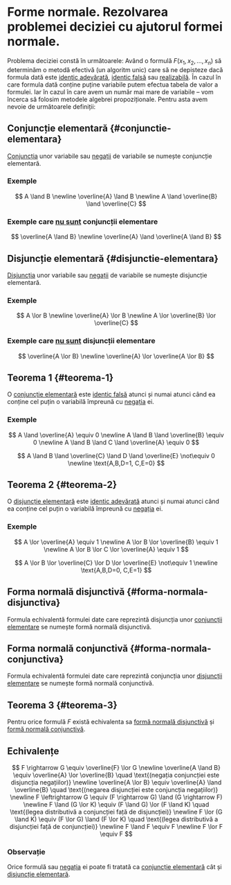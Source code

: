 # Forme normale. Rezolvarea problemei deciziei cu ajutorul formei normale.

Problema deciziei constă în următoarele: Având o formulă $F(x_1, x_2, …, x_n)$ să determinăm o metodă efectivă (un algoritm unic) care să ne depisteze dacă formula dată este [identic adevărată](./algebra-propozitiilor.md#identic-adevarat), [identic falsă](./algebra-propozitiilor.md#identic-fals) sau [realizabilă](./algebra-propozitiilor.md#realizabil). În cazul în care formula dată conține puține variabile putem efectua tabela de valor a formulei. Iar în cazul în care avem un număr mai mare de variabile – vom încerca să folosim metodele algebrei propoziționale. Pentru asta avem nevoie de următoarele definiții:

## Conjuncție elementară {#conjunctie-elementara}

[Conjuncția](./algebra-propozitiilor.md#and) unor variabile sau [negații](./algebra-propozitiilor.md#not) de variabile se numește conjuncție elementară.

### Exemple

$$
A \land B
\newline
\overline{A} \land B
\newline
A \land \overline{B} \land \overline{C}
$$

### Exemple care <ins>nu sunt</ins> conjuncții elementare

$$
\overline{A \land B}
\newline
\overline{A} \land \overline{A \land B}
$$

## Disjuncție elementară {#disjunctie-elementara}

[Disjuncția](./algebra-propozitiilor.md#or) unor variabile sau [negații](./algebra-propozitiilor.md#not) de variabile se numește disjuncție elementară.

### Exemple

$$
A \lor B
\newline
\overline{A} \lor B
\newline
A \lor \overline{B} \lor \overline{C}
$$

### Exemple care <ins>nu sunt</ins> disjuncții elementare

$$
\overline{A \lor B}
\newline
\overline{A} \lor \overline{A \lor B}
$$

## Teorema 1 {#teorema-1}

O [conjuncție elementară](#conjunctie-elementara) este [identic falsă](./algebra-propozitiilor.md#identic-fals) atunci și numai atunci când ea conține cel puțin o variabilă împreună cu [negația](./algebra-propozitiilor.md#not) ei.

### Exemple

$$
A \land \overline{A} \equiv 0
\newline
A \land B \land \overline{B} \equiv 0
\newline
A \land B \land C \land \overline{A} \equiv 0
$$

$$
A \land B \land \overline{C} \land D \land \overline{E} \not\equiv 0
\newline
\text{A,B,D=1, C,E=0}
$$

## Teorema 2 {#teorema-2}

O [disjuncție elementară](#disjunctie-elementara) este [identic adevărată](identic-adevarat) atunci și numai atunci când ea conține cel puțin o variabilă împreună cu [negația](./algebra-propozitiilor.md#not) ei.

### Exemple

$$
A \lor \overline{A} \equiv 1
\newline
A \lor B \lor \overline{B} \equiv 1
\newline
A \lor B \lor C \lor \overline{A} \equiv 1
$$

$$
A \lor B \lor \overline{C} \lor D \lor \overline{E} \not\equiv 1
\newline
\text{A,B,D=0, C,E=1}
$$

## Forma normală disjunctivă {#forma-normala-disjunctiva}

Formula echivalentă formulei date care reprezintă disjuncția unor [conjuncții elementare](#conjunctie-elementara) se numește formă normală disjunctivă.

## Forma normală conjunctivă {#forma-normala-conjunctiva}

Formula echivalentă formulei date care reprezintă conjuncția unor [disjuncții elementare](#disjunctie-elementara) se numește formă normală conjunctivă.

## Teorema 3 {#teorema-3}

Pentru orice formulă $F$ există echivalenta sa [formă normală disjunctivă](#forma-normala-disjunctiva) și [formă normală conjunctivă](#forma-normala-conjunctiva).

## Echivalențe

$$
F \rightarrow G \equiv \overline{F} \lor G
\newline
\overline{A \land B} \equiv \overline{A} \lor \overline{B} \quad \text{(negația conjuncției este disjuncția negațiilor)}
\newline
\overline{A \lor B} \equiv \overline{A} \land \overline{B} \quad \text{(negarea disjuncției este conjuncția negațiilor)}
\newline
F \leftrightarrow G \equiv (F \rightarrow G) \land (G \rightarrow F)
\newline
F \land (G \lor K) \equiv (F \land G) \lor (F \land K) \quad \text{(legea distributivă a conjuncției față de disjuncției)}
\newline
F \lor (G \land K) \equiv (F \lor G) \land (F \lor K) \quad \text{(legea distributivă a disjuncției față de conjuncției)}
\newline
F \land F \equiv F
\newline
F \lor F \equiv F
$$

### Observație

Orice formulă sau [negația](./algebra-propozitiilor.md#not) ei poate fi tratată ca [conjuncție elementară](#conjunctie-elementara) cât și [disjuncție elementară](#disjunctie-elementara).
